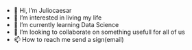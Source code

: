 - 👋 Hi, I’m Juliocaesar
- 👀 I’m interested in living my life
- 🌱 I’m currently learning Data Science
- 💞️ I’m looking to collaborate on something usefull for all of us
- 📫 How to reach me send a sign(email)

<!---
Pichetraful/Pichetraful is a ✨ special ✨ repository because its `README.md` (this file) appears on your GitHub profile.
You can click the Preview link to take a look at your changes.
--->
